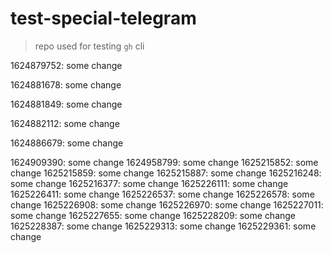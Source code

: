 # test-special-telegram

> repo used for testing `gh` cli

1624879752: some change

1624881678: some change

1624881849: some change

1624882112: some change

1624886679: some change

1624909390: some change
1624958799: some change
1625215852: some change
1625215859: some change
1625215887: some change
1625216248: some change
1625216377: some change
1625226111: some change
1625226411: some change
1625226537: some change
1625226578: some change
1625226908: some change
1625226970: some change
1625227011: some change
1625227655: some change
1625228209: some change
1625228387: some change
1625229313: some change
1625229361: some change
